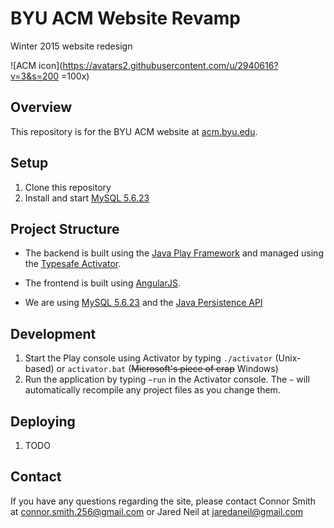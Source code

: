 # BYU ACM Website Revamp
Winter 2015 website redesign

![ACM icon](https://avatars2.githubusercontent.com/u/2940616?v=3&s=200 =100x)

## Overview

This repository is for the BYU ACM website at [acm.byu.edu](<http://acm.byu.edu>).

## Setup

1. Clone this repository
2. Install and start [MySQL 5.6.23](<http://dev.mysql.com/downloads/>)

## Project Structure

* The backend is built using the [Java Play Framework](<https://www.playframework.com>) and managed using the [Typesafe Activator](<http://typesafe.com/activator>).

* The frontend is built using [AngularJS](<https://angularjs.org>).

* We are using [MySQL 5.6.23](<http://dev.mysql.com/downloads/>) and the [Java Persistence API](<http://docs.oracle.com/javaee/6/tutorial/doc/bnbpz.html>)

## Development

1. Start the Play console using Activator by typing `./activator` (Unix-based) or `activator.bat` (~~Microsoft's piece of crap~~ Windows)
2. Run the application by typing `~run` in the Activator console. The `~` will automatically recompile any project files as you change them.

## Deploying

1. TODO

## Contact

If you have any questions regarding the site, please contact Connor Smith at <connor.smith.256@gmail.com> or Jared Neil at <jaredaneil@gmail.com>